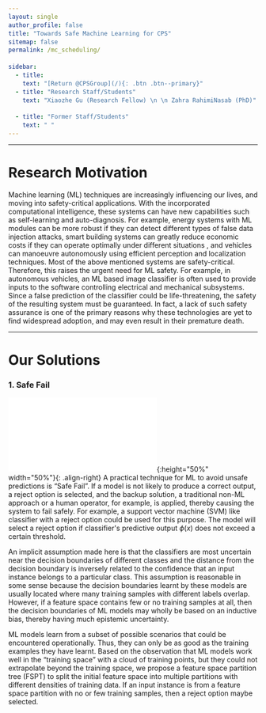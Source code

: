```yaml
---
layout: single
author_profile: false
title: "Towards Safe Machine Learning for CPS"
sitemap: false
permalink: /mc_scheduling/

sidebar:
  - title:
    text: "[Return @CPSGroup](/){: .btn .btn--primary}"
  - title: "Research Staff/Students"
    text: "Xiaozhe Gu (Research Fellow) \n \n Zahra RahimiNasab (PhD)"

  - title: "Former Staff/Students"
    text: " "
---
```


******

# Research Motivation

Machine learning (ML) techniques are increasingly influencing our lives, and moving into safety-critical applications. With the incorporated computational intelligence, these systems can have new capabilities such as self-learning and auto-diagnosis. For example, energy systems with ML modules can be more robust if they  can detect different types of false data injection attacks, smart building systems can greatly reduce economic costs if they can operate optimally under different situations , and vehicles can manoeuvre autonomously using efficient perception and localization techniques. Most of the above mentioned systems are safety-critical. Therefore, this raises the urgent need for ML safety. For example, in autonomous vehicles, an ML  based image classifier is often used to provide inputs to the software controlling electrical and mechanical subsystems. Since a false prediction of the classifier could be life-threatening, the safety of the resulting system must be guaranteed. In fact, a lack of such safety assurance is one of the primary reasons why these technologies are yet to find widespread adoption, and may even result in their premature death. 

******

# Our Solutions

### 1. Safe Fail

![image-left](/_pages/assets/ml_safety/tree.pdf){:height="50%" width="50%"}{: .align-right}
A practical technique for ML to avoid unsafe predictions is “Safe Fail”.  If a model is not likely to produce a correct output, a
reject option is selected, and the backup solution, a traditional non-ML approach or a human operator, for example, is applied, thereby causing the system to fail safely.  For example,  a support vector machine (SVM) like classifier with a reject option could be used for this purpose. The model will select a reject option if  classifier's predictive output $\phi(x)$ does not exceed a certain threshold. 

An implicit assumption made here is that the classifiers are most uncertain near the decision boundaries of different classes
and the distance from the decision boundary is inversely related to the confidence that an input instance belongs to a particular class.  This assumption is reasonable in some sense because the decision boundaries learnt by these models are usually located where many training samples with different labels overlap. However, if a feature space  contains few or no training samples at all, then the decision boundaries of ML models may wholly be based on an inductive bias, thereby having much epistemic uncertainty.  

ML models learn from a subset of possible scenarios that could be encountered operationally. Thus, they can only be as good as the
training examples they have learnt. Based on the observation that  ML models work well in the “training space” with a cloud of training points, but they could not extrapolate beyond the training space, we propose a feature space partition tree (FSPT) to split the initial feature space into multiple partitions with different densities of training data.  If  an input instance is from a feature space partition with no or few training samples,  then a reject option maybe selected.
